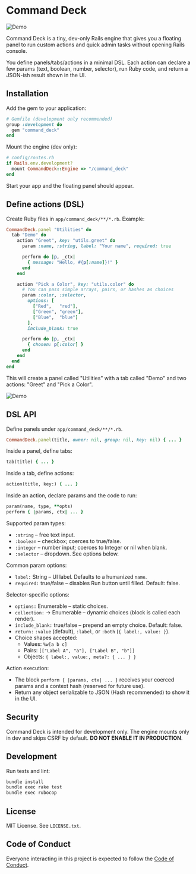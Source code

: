# Command Deck

![Demo](public/img/demo.gif)

Command Deck is a tiny, dev-only Rails engine that gives you a floating panel to run custom actions and quick admin tasks without opening Rails console.

You define panels/tabs/actions in a minimal DSL. Each action can declare a few params (text, boolean, number, selector), run Ruby code, and return a JSON-ish result shown in the UI.

## Installation

Add the gem to your application:

```ruby
# Gemfile (development only recommended)
group :development do
  gem "command_deck"
end
```

Mount the engine (dev only):

```ruby
# config/routes.rb
if Rails.env.development?
  mount CommandDeck::Engine => "/command_deck"
end
```

Start your app and the floating panel should appear.

## Define actions (DSL)

Create Ruby files in `app/command_deck/**/*.rb`. Example:

```ruby
CommandDeck.panel "Utilities" do
  tab "Demo" do
    action "Greet", key: "utils.greet" do
      param :name, :string, label: "Your name", required: true

      perform do |p, _ctx|
        { message: "Hello, #{p[:name]}!" }
      end
    end

    action "Pick a Color", key: "utils.color" do
      # You can pass simple arrays, pairs, or hashes as choices
      param :color, :selector,
        options: [
          ["Red",   "red"],
          ["Green", "green"],
          ["Blue",  "blue"]
        ],
        include_blank: true

      perform do |p, _ctx|
        { chosen: p[:color] }
      end
    end
  end
end
```

This will create a panel called "Utilities" with a tab called "Demo" and two actions: "Greet" and "Pick a Color".

![Demo](public/img/demo.png)

## DSL API

Define panels under `app/command_deck/**/*.rb`.

```ruby
CommandDeck.panel(title, owner: nil, group: nil, key: nil) { ... }
```

Inside a panel, define tabs:

```ruby
tab(title) { ... }
```

Inside a tab, define actions:

```ruby
action(title, key:) { ... }
```

Inside an action, declare params and the code to run:

```ruby
param(name, type, **opts)
perform { |params, ctx| ... }
```

Supported param types:

- `:string` – free text input.
- `:boolean` – checkbox; coerces to true/false.
- `:integer` – number input; coerces to Integer or nil when blank.
- `:selector` – dropdown. See options below.

Common param options:

- `label:` String – UI label. Defaults to a humanized `name`.
- `required:` true/false – disables Run button until filled. Default: false.

Selector-specific options:

- `options:` Enumerable – static choices.
- `collection:` -> Enumerable – dynamic choices (block is called each render).
- `include_blank:` true/false – prepend an empty choice. Default: false.
- `return:` `:value` (default), `:label`, or `:both` (`{ label:, value: }`).
- Choice shapes accepted:
  - Values: `%w[a b c]`
  - Pairs: `[["Label A", "a"], ["Label B", "b"]]`
  - Objects: `{ label:, value:, meta?: { ... } }`

Action execution:

- The block `perform { |params, ctx| ... }` receives your coerced params and a context hash (reserved for future use).
- Return any object serializable to JSON (Hash recommended) to show it in the UI.

## Security

Command Deck is intended for development only. The engine mounts only in dev and skips CSRF by default. **DO NOT ENABLE IT IN PRODUCTION**.

## Development

Run tests and lint:

```bash
bundle install
bundle exec rake test
bundle exec rubocop
```

## License

MIT License. See `LICENSE.txt`.

## Code of Conduct

Everyone interacting in this project is expected to follow the [Code of Conduct](https://github.com/crow-rojas/command_deck/blob/master/CODE_OF_CONDUCT.md).
